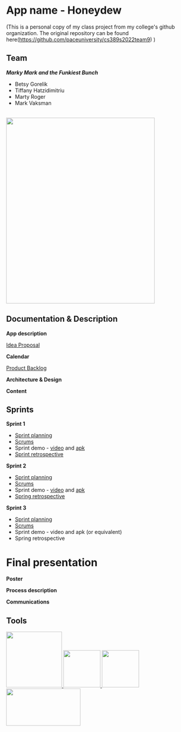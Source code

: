 # App name - Honeydew

(This is a personal copy of my class project from my college's github organization. The original repository can be found here(https://github.com/paceuniversity/cs389s2022team9) )

## Team

***Marky Mark and the Funkiest Bunch*** <br />
* Betsy Gorelik
* Tiffany Hatzidimitriu
* Marty Roger
* Mark Vaksman 
<br />

<img src="https://user-images.githubusercontent.com/77858871/156642730-30199e79-b567-48e9-b3b9-83650319b8cc.jpg" width="400" height="500">

## Documentation & Description

**App description**

[Idea Proposal](https://docs.google.com/document/d/1hnIK6AFUdtlUF_-470q5dhbGEc5aHSHi/edit?usp=sharing&ouid=110479753630498943909&rtpof=true&sd=true)

**Calendar**

[Product Backlog](https://docs.google.com/spreadsheets/d/1IKLyeoVM1Qy5vInm3toeZTNvyJtGiGlLtiLeT9tw6Ks/edit?usp=sharing)

**Architecture & Design**

**Content**

## Sprints

**Sprint 1**

* [Sprint planning](https://docs.google.com/document/d/187KL4ECOgVrbBoN8Esle39uVc3N4KYdwiPgCYiVI0Og/edit?usp=sharing)
* [Scrums](https://docs.google.com/document/d/16NsB3lRz8XycEZ3Z9o6g5mBQgVGHyeFdv7TZlv4G9tk/edit?usp=sharing)
* Sprint demo - [video](https://youtube.com/shorts/u1_J9Z5Xrdc) and [apk](https://github.com/paceuniversity/cs389s2022team9/files/8406249/app-debug.zip)
* [Sprint retrospective](https://docs.google.com/document/d/1u7S06EArEbzZGIgJUvUU_5FLVR5V2UijJTzajDEbeMw/edit?usp=sharing)

**Sprint 2**

* [Sprint planning](https://docs.google.com/document/d/1yaxyUo404VUapBw1j8R92xIxmpog7PjA_s-DZjUPU38/edit?usp=sharing)
* [Scrums](https://docs.google.com/document/d/16NsB3lRz8XycEZ3Z9o6g5mBQgVGHyeFdv7TZlv4G9tk/edit?usp=sharing)
* Sprint demo - [video](https://www.youtube.com/watch?v=dbLNT0yX_xc) and [apk](https://github.com/paceuniversity/cs389s2022team9/files/8503198/app-debug.zip)
* [Spring retrospective](https://docs.google.com/document/d/1tbweu9BXd-wk_gy9C2MGxCrrD_HxEE9_E31Wkj6_ftw/edit?usp=sharing)

**Sprint 3** 

* [Sprint planning](https://docs.google.com/document/d/1_KADdkoNlCN1dd0nX9wCfZWXSDbtgN3eOXuqljHGOtk/edit?usp=sharing)
* [Scrums](https://docs.google.com/document/d/16NsB3lRz8XycEZ3Z9o6g5mBQgVGHyeFdv7TZlv4G9tk/edit?usp=sharing)
* Sprint demo - video and apk (or equivalent)
* Spring retrospective

# Final presentation

**Poster**

**Process description**

**Communications**

## Tools
<a href="https://developer.android.com/studio"> <img src="https://user-images.githubusercontent.com/77858871/159360895-8af6f88f-122e-40a9-9e26-b219194fc4bc.png" width="150" height="150"> </a>
<a href="https://docs.google.com/spreadsheets/"> <img src="https://user-images.githubusercontent.com/77858871/159364286-4158dd33-639d-4631-9f5f-2c4ec064bb8d.png" width="100" height="100"> </a>
<a href="https://docs.google.com/document/"> <img src="https://user-images.githubusercontent.com/77858871/159364422-65b943cf-64b2-4daf-a7b9-8743ac7b07b4.png" width="100" height="100"> </a>
<a href="https://discord.com/"> <img src="https://user-images.githubusercontent.com/77858871/159364608-31dfc179-5728-40c6-868a-079973259300.png" width="200" height="100"> </a>

